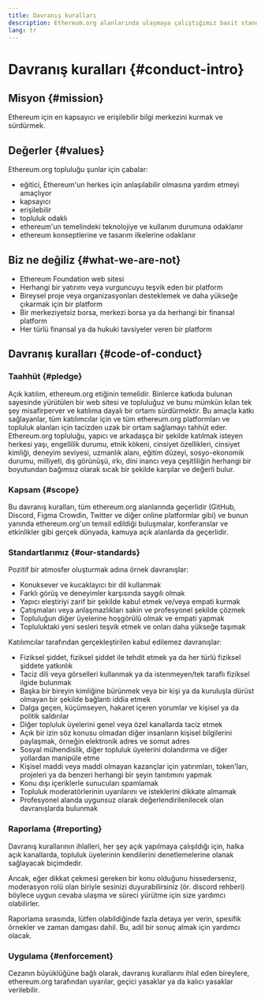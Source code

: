 ```yaml
---
title: Davranış kuralları
description: Ethereum.org alanlarında ulaşmaya çalıştığımız basit standartlar.
lang: tr
---
```


# Davranış kuralları {#conduct-intro}

## Misyon {#mission}

Ethereum için en kapsayıcı ve erişilebilir bilgi merkezini kurmak ve sürdürmek.

## Değerler {#values}

Ethereum.org topluluğu şunlar için çabalar:

- eğitici, Ethereum'un herkes için anlaşılabilir olmasına yardım etmeyi amaçlıyor
- kapsayıcı
- erişilebilir
- topluluk odaklı
- ethereum'un temelindeki teknolojiye ve kullanım durumuna odaklanır
- ethereum konseptlerine ve tasarım ilkelerine odaklanır

## Biz ne değiliz {#what-we-are-not}

- Ethereum Foundation web sitesi
- Herhangi bir yatırımı veya vurguncuyu teşvik eden bir platform
- Bireysel proje veya organizasyonları desteklemek ve daha yükseğe çıkarmak için bir platform
- Bir merkeziyetsiz borsa, merkezi borsa ya da herhangi bir finansal platform
- Her türlü finansal ya da hukuki tavsiyeler veren bir platform

## Davranış kuralları {#code-of-conduct}

### Taahhüt {#pledge}

Açık katılım, ethereum.org etiğinin temelidir. Binlerce katkıda bulunan sayesinde yürütülen bir web sitesi ve topluluğuz ve bunu mümkün kılan tek şey misafirperver ve katılıma dayalı bir ortamı sürdürmektir. Bu amaçla katkı sağlayanlar, tüm katılımcılar için ve tüm ethereum.org platformları ve topluluk alanları için tacizden uzak bir ortam sağlamayı tahhüt eder. Ethereum.org topluluğu, yapıcı ve arkadaşça bir şekilde katılmak isteyen herkesi yaşı, engellilik durumu, etnik kökeni, cinsiyet özellikleri, cinsiyet kimliği, deneyim seviyesi, uzmanlık alanı, eğitim düzeyi, sosyo-ekonomik durumu, milliyeti, dış görünüşü, ırkı, dini inancı veya çeşitliliğin herhangi bir boyutundan bağımsız olarak sıcak bir şekilde karşılar ve değerli bulur.

### Kapsam {#scope}

Bu davranış kuralları, tüm ethereum.org alanlarında geçerlidir (GitHub, Discord, Figma Crowdin, Twitter ve diğer online platformlar gibi) ve bunun yanında ethereum.org'un temsil edildiği buluşmalar, konferanslar ve etkinlikler gibi gerçek dünyada, kamuya açık alanlarda da geçerlidir.

### Standartlarımız {#our-standards}

Pozitif bir atmosfer oluşturmak adına örnek davranışlar:

- Konuksever ve kucaklayıcı bir dil kullanmak
- Farklı görüş ve deneyimler karşısında saygılı olmak
- Yapıcı eleştiriyi zarif bir şekilde kabul etmek ve/veya empati kurmak
- Çatışmaları veya anlaşmazlıkları sakin ve profesyonel şekilde çözmek
- Topluluğun diğer üyelerine hoşgörülü olmak ve empati yapmak
- Topluluktaki yeni sesleri teşvik etmek ve onları daha yükseğe taşımak

Katılımcılar tarafından gerçekleştirilen kabul edilemez davranışlar:

- Fiziksel şiddet, fiziksel şiddet ile tehdit etmek ya da her türlü fiziksel şiddete yatkınlık
- Taciz dili veya görselleri kullanmak ya da istenmeyen/tek taraflı fiziksel ilgide bulunmak
- Başka bir bireyin kimliğine bürünmek veya bir kişi ya da kuruluşla dürüst olmayan bir şekilde bağlantı iddia etmek
- Dalga geçen, küçümseyen, hakaret içeren yorumlar ve kişisel ya da politik saldırılar
- Diğer topluluk üyelerini genel veya özel kanallarda taciz etmek
- Açık bir izin söz konusu olmadan diğer insanların kişisel bilgilerini paylaşmak, örneğin elektronik adres ve somut adres
- Sosyal mühendislik, diğer topluluk üyelerini dolandırma ve diğer yollardan manipüle etme
- Kişisel maddi veya maddi olmayan kazançlar için yatırımları, token'ları, projeleri ya da benzeri herhangi bir şeyin tanıtımını yapmak
- Konu dışı içeriklerle sunucuları spamlamak
- Topluluk moderatörlerinin uyarılarını ve isteklerini dikkate almamak
- Profesyonel alanda uygunsuz olarak değerlendirilenilecek olan davranışlarda bulunmak

### Raporlama {#reporting}

Davranış kurallarının ihlalleri, her şey açık yapılmaya çalışıldığı için, halka açık kanallarda, topluluk üyelerinin kendilerini denetlemelerine olanak sağlayacak biçimdedir.

Ancak, eğer dikkat çekmesi gereken bir konu olduğunu hissederseniz, moderasyon rolü olan biriyle sesinizi duyurabilirsiniz (ör. discord rehberi) böylece uygun cevaba ulaşma ve süreci yürütme için size yardımcı olabilirler.

Raporlama sırasında, lütfen olabildiğinde fazla detaya yer verin, spesifik örnekler ve zaman damgası dahil. Bu, adil bir sonuç almak için yardımcı olacak.

### Uygulama {#enforcement}

Cezanın büyüklüğüne bağlı olarak, davranış kurallarını ihlal eden bireylere, ethereum.org tarafından uyarılar, geçici yasaklar ya da kalıcı yasaklar verilebilir.
